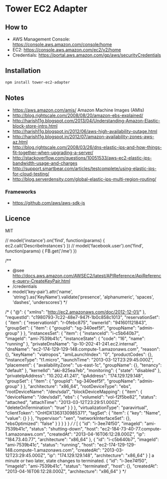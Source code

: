 # Tower EC2 Adapter

## How to

- AWS Management Console: https://console.aws.amazon.com/console/home
- EC2: https://console.aws.amazon.com/ec2/v2/home
- Credentials: https://portal.aws.amazon.com/gp/aws/securityCredentials

## Installation

```bash
npm install tower-ec2-adapter
```

## Notes

- https://aws.amazon.com/amis/ Amazon Machine Images (AMIs)
- http://blog.rightscale.com/2008/08/20/amazon-ebs-explained/
- http://harish11g.blogspot.com/2013/04/Understanding-Amazon-Elastic-block-store-intro.html
- http://harish11g.blogspot.in/2012/06/aws-high-availability-outage.html
- http://harish11g.blogspot.in/2012/07/amazon-availability-zones-aws-az.html
- http://blog.rightscale.com/2008/03/26/dns-elastic-ips-and-how-things-fit-together-when-upgrading-a-server/
- http://stackoverflow.com/questions/10051533/aws-ec2-elastic-ips-bandwidth-usage-and-charges
- http://support.smartbear.com/articles/testcomplete/using-elastic-ips-for-cloud-testing/
- http://blog.serverdensity.com/global-elastic-ips-multi-region-routing/

### Frameworks

- https://github.com/aws/aws-sdk-js

## Licence

MIT


// model('instance').on('find', function(params) { ec2.call('DescribeInstances') })
// model('facebook.user').on('find', function(params) { FB.get('/me') })

/**
 * @see http://docs.aws.amazon.com/AWSEC2/latest/APIReference/ApiReference-query-CreateKeyPair.html
 * /credentials
 * model('key-pair').attr('name', 'string').as('KeyName').validate('presence', 'alphanumeric', 'spaces', 'dashes', 'underscores')
 */

/*
{
  "@": {
    "xmlns": "http://ec2.amazonaws.com/doc/2012-12-01/"
  },
  "requestId": "c1980793-7c22-48e7-947f-1b0c858c1013",
  "reservationSet": {
    "item": {
      "reservationId": "r-0febc875",
      "ownerId": "941601121843",
      "groupSet": {
        "item": {
          "groupId": "sg-340eef5f",
          "groupName": "admin-group"
        }
      },
      "instancesSet": {
        "item": {
          "instanceId": "i-c5b640b7",
          "imageId": "ami-7539b41c",
          "instanceState": {
            "code": "16",
            "name": "running"
          },
          "privateDnsName": "ip-10-202-41-241.ec2.internal",
          "dnsName": "ec2-174-129-129-148.compute-1.amazonaws.com",
          "reason": {},
          "keyName": "viatropos",
          "amiLaunchIndex": "0",
          "productCodes": {},
          "instanceType": "t1.micro",
          "launchTime": "2013-03-12T23:29:45.000Z",
          "placement": {
            "availabilityZone": "us-east-1c",
            "groupName": {},
            "tenancy": "default"
          },
          "kernelId": "aki-825ea7eb",
          "monitoring": {
            "state": "disabled"
          },
          "privateIpAddress": "10.202.41.241",
          "ipAddress": "174.129.129.148",
          "groupSet": {
            "item": {
              "groupId": "sg-340eef5f",
              "groupName": "admin-group"
            }
          },
          "architecture": "x86_64",
          "rootDeviceType": "ebs",
          "rootDeviceName": "/dev/sda1",
          "blockDeviceMapping": {
            "item": {
              "deviceName": "/dev/sda1",
              "ebs": {
                "volumeId": "vol-f2f5be82",
                "status": "attached",
                "attachTime": "2013-03-12T23:29:51.000Z",
                "deleteOnTermination": "true"
              }
            }
          },
          "virtualizationType": "paravirtual",
          "clientToken": "OnHDX1363130985371",
          "tagSet": {
            "item": {
              "key": "Name",
              "value": {}
            }
          },
          "hypervisor": "xen",
          "networkInterfaceSet": {},
          "ebsOptimized": "false"
        }
      }
    }
  }
}
*/
/*
[
  {
    "id": "i-3ee74f50",
    "imageId": "ami-7539b41c",
    "status": "shutting-down",
    "host": "ec2-184-73-40-77.compute-1.amazonaws.com",
    "createdAt": "2013-04-16T06:12:28.000Z",
    "ip": "184.73.40.77",
    "architecture": "x86_64"
  },
  {
    "id": "i-c5b640b7",
    "imageId": "ami-7539b41c",
    "status": "running",
    "host": "ec2-174-129-129-148.compute-1.amazonaws.com",
    "createdAt": "2013-03-12T23:29:45.000Z",
    "ip": "174.129.129.148",
    "architecture": "x86_64"
  }
]
a minute or two later, state changes to terminated.
{
    "id": "i-3ee74f50",
    "imageId": "ami-7539b41c",
    "status": "terminated",
    "host": {},
    "createdAt": "2013-04-16T06:12:28.000Z",
    "architecture": "x86_64"
  }
*/